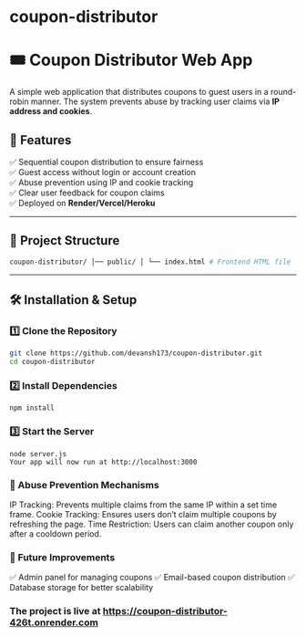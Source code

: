 # coupon-distributor

# 🎟️ Coupon Distributor Web App  

A simple web application that distributes coupons to guest users in a round-robin manner. The system prevents abuse by tracking user claims via **IP address and cookies**.  

## 🚀 Features  
✅ Sequential coupon distribution to ensure fairness  
✅ Guest access without login or account creation  
✅ Abuse prevention using IP and cookie tracking  
✅ Clear user feedback for coupon claims  
✅ Deployed on **Render/Vercel/Heroku**  

---

## 📂 Project Structure  
```bash
coupon-distributor/ │── public/ │ └── index.html # Frontend HTML file │── server.js # Main backend server (Express.js) │── package.json # Project metadata and dependencies │── package-lock.json # Lockfile for dependencies │── .gitignore # Ignore unnecessary files │── README.md # Project documentation
```


---

## 🛠️ Installation & Setup  
### **1️⃣ Clone the Repository**  
```sh
git clone https://github.com/devansh173/coupon-distributor.git
cd coupon-distributor
```
### **2️⃣ Install Dependencies** 
```
npm install
```
### **3️⃣ Start the Server** 
```
node server.js
Your app will now run at http://localhost:3000
```

### **🔐 Abuse Prevention Mechanisms** 
IP Tracking: Prevents multiple claims from the same IP within a set time frame.
Cookie Tracking: Ensures users don’t claim multiple coupons by refreshing the page.
Time Restriction: Users can claim another coupon only after a cooldown period.

### **🎯 Future Improvements** 

✅ Admin panel for managing coupons
✅ Email-based coupon distribution
✅ Database storage for better scalability



###  The project is live at  https://coupon-distributor-426t.onrender.com

